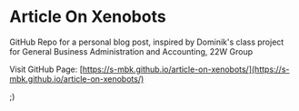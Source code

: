 # Article On Xenobots

GitHub Repo for a personal blog post, inspired by Dominik's class project for General Business Administration and Accounting, 22W Group

Visit GitHub Page: [https://s-mbk.github.io/article-on-xenobots/](https://s-mbk.github.io/article-on-xenobots/)

;)
